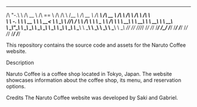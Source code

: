 
 __   __     ______     ______     __  __     ______   ______        ______     ______     ______   ______   ______     ______    
/\ "-.\ \   /\  __ \   /\  == \   /\ \/\ \   /\__  _\ /\  __ \      /\  ___\   /\  __ \   /\  ___\ /\  ___\ /\  ___\   /\  ___\   
\ \ \-.  \  \ \  __ \  \ \  __<   \ \ \_\ \  \/_/\ \/ \ \ \/\ \     \ \ \____  \ \ \/\ \  \ \  __\ \ \  __\ \ \  __\   \ \  __\   
 \ \_\\"\_\  \ \_\ \_\  \ \_\ \_\  \ \_____\    \ \_\  \ \_____\     \ \_____\  \ \_____\  \ \_\    \ \_\    \ \_____\  \ \_____\ 
  \/_/ \/_/   \/_/\/_/   \/_/ /_/   \/_____/     \/_/   \/_____/      \/_____/   \/_____/   \/_/     \/_/     \/_____/   \/_____/ 
                                                                                                                                  
This repository contains the source code and assets for the Naruto Coffee website.

Description

Naruto Coffee is a coffee shop located in Tokyo, Japan. The website showcases information about the coffee shop, its menu, and reservation options.

Credits
The Naruto Coffee website was developed by Saki and Gabriel.


